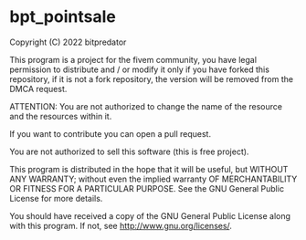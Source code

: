 # bpt_pointsale

Copyright (C) 2022 bitpredator

This program is a project for the fivem community, you have legal permission to distribute and / or modify it only if you have forked this repository, if it is not a fork repository, the version will be removed from the DMCA request.

ATTENTION:
You are not authorized to change the name of the resource and the resources within it.

If you want to contribute you can open a pull request.

You are not authorized to sell this software (this is free project).

This program is distributed in the hope that it will be useful, but WITHOUT ANY WARRANTY; without even the implied warranty OF MERCHANTABILITY OR FITNESS FOR A PARTICULAR PURPOSE. See the GNU General Public License for more details.

You should have received a copy of the GNU General Public License along with this program. If not, see http://www.gnu.org/licenses/.
